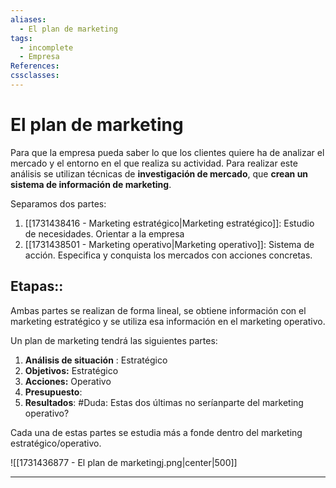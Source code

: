 ```yaml
---
aliases:
  - El plan de marketing
tags:
  - incomplete
  - Empresa
References: 
cssclasses:
---
```

# El plan de marketing
Para que la empresa pueda saber lo que los clientes quiere ha de analizar el mercado y el entorno en el que realiza su actividad. Para realizar este análisis se utilizan técnicas de **investigación de mercado**, que **crean un sistema de información de marketing**. 

Separamos dos partes:

1. [[1731438416 - Marketing estratégico|Marketing estratégico]]: Estudio de necesidades. Orientar a la empresa
2. [[1731438501 - Marketing operativo|Marketing operativo]]: Sistema de acción. Especifica y conquista los mercados con acciones concretas.
## Etapas::
Ambas partes se realizan de forma lineal, se obtiene información con el marketing estratégico y se utiliza esa información en el marketing operativo.

Un plan de marketing tendrá las siguientes partes:

1. **Análisis de situación** : Estratégico
2. **Objetivos:** Estratégico
3. **Acciones:** Operativo 
4. **Presupuesto**: 
5. **Resultados**: 
#Duda: Estas dos últimas no seríanparte del marketing operativo?

Cada una de estas partes se estudia más a fonde dentro del marketing estratégico/operativo.

![[1731436877 - El plan de marketingj.png|center|500]]


***
